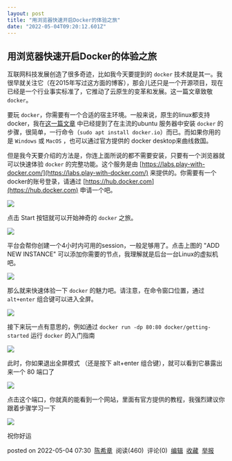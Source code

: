```yaml
---
layout: post
title: "用浏览器快速开启Docker的体验之旅"
date: "2022-05-04T09:20:12.601Z"
---
```

用浏览器快速开启Docker的体验之旅
-------------------

互联网科技发展创造了很多奇迹，比如我今天要提到的 `docker` 技术就是其一。我很早就关注它（在2015年写过这方面的博客），那会儿还只是一个开源项目，现在已经是一个行业事实标准了，它推动了云原生的变革和发展。这一篇文章致敬 `docker`。

要玩 `docker`，你需要有一个合适的宿主环境。一般来说，原生的linux都支持docker，我在[这一篇文章](https://www.cnblogs.com/chenxizhang/p/16215230.html) 中已经提到了在主流的ubuntu 服务器中安装 `docker` 的步骤，很简单，一行命令（`sudo apt install docker.io`）而已。而如果你用的是 `Windows` 或 `MacOS` ，也可以通过官方提供的 docker desktop来曲线救国。

但是我今天要介绍的方法是，你连上面所说的都不需要安装，只要有一个浏览器就可以快速体验 `docker` 的完整功能。这个服务是由 [https://labs.play-with-docker.com/](https://labs.play-with-docker.com/) 来提供的。你需要有一个 docker的账号登录，请通过 [https://hub.docker.com](https://hub.docker.com) 申请一个吧。

![](https://img2022.cnblogs.com/blog/9072/202205/9072-20220504071526864-1520955280.png)

点击 Start 按钮就可以开始神奇的 `docker` 之旅。

![](https://img2022.cnblogs.com/blog/9072/202205/9072-20220504071955627-1300753859.png)

平台会帮你创建一个4小时内可用的session，一般足够用了。点击上图的 "ADD NEW INSTANCE" 可以添加你需要的节点，我理解就是后台一台Linux的虚拟机吧。

![](https://img2022.cnblogs.com/blog/9072/202205/9072-20220504072132617-1096496786.png)

那么就来快速体验一下 `docker` 的魅力吧。请注意，在命令窗口位置，通过 `alt+enter` 组合键可以进入全屏。

![](https://img2022.cnblogs.com/blog/9072/202205/9072-20220504072312635-1035343483.png)

接下来玩一点有意思的，例如通过 `docker run -dp 80:80 docker/getting-started` 运行 `docker` 的入门指南

![](https://img2022.cnblogs.com/blog/9072/202205/9072-20220504072539748-341450779.png)

此时，你如果退出全屏模式 （还是按下 alt+enter 组合键），就可以看到它暴露出来一个 80 端口了

![](https://img2022.cnblogs.com/blog/9072/202205/9072-20220504072634533-1371968846.png)

点击这个端口，你就真的能看到一个网站，里面有官方提供的教程，我强烈建议你跟着步骤学习一下

![](https://img2022.cnblogs.com/blog/9072/202205/9072-20220504072729519-984520961.png)

祝你好运

posted on 2022-05-04 07:30  [陈希章](https://www.cnblogs.com/chenxizhang/)  阅读(460)  评论(0)  [编辑](https://i.cnblogs.com/EditPosts.aspx?postid=16220280)  [收藏](javascript:void(0))  [举报](javascript:void(0))